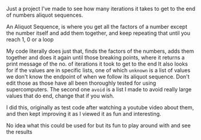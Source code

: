 Just a project I've made to see how many iterations it takes to get to the end of numbers aliquot sequences. 

An Aliquot Sequence, is where you get all the factors of a number except the number itself and add them together, and keep repeating that until you reach 1, 0 or a loop

My code literally does just that, finds the factors of the numbers, adds them together and does it again until those breaking points, where it returns a print message of the no. of iterations it took to get to the end
It also looks for if the values are in specific lists, one of which `unknown` is a list of values we don't know the endpoint of when we follow its aliquot sequence. Don't edit those as those have all been thoroughly tested for using supercomputers. 
The second one `avoid` is a list I made to avoid really large values that do end, change that if you wish.

I did this, originally as test code after watching a youtube video about them, and then kept improving it as I viewed it as fun and interesting.

No idea what this could be used for but its fun to play around with and see the results
